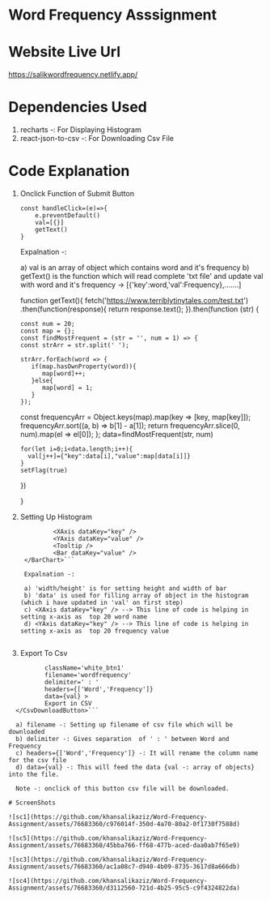 # Word Frequency Asssignment

# Website Live Url

https://salikwordfrequency.netlify.app/

# Dependencies Used

1) recharts -: For Displaying Histogram
2) react-json-to-csv -: For Downloading Csv File

 # Code Explanation
 1) Onclick Function of Submit Button
 
    ```
    const handleClick=(e)=>{
        e.preventDefault()
        val=[{}]
        getText()
    }
    ```
    
    Expalnation -: 
    
    a) val is an array of object which contains word and it's frequency
    b) getText() is the function which will read complete 'txt file' and update val with word and it's frequency -> [{'key':word,'val':Frequency},.......]
    
    function getText(){
      fetch('https://www.terriblytinytales.com/test.txt')
      .then(function(response){
        return response.text();
      }).then(function (str) {
    
        const num = 20;
        const map = {};
        const findMostFrequent = (str = '', num = 1) => {
        const strArr = str.split(' ');
        
        strArr.forEach(word => {
           if(map.hasOwnProperty(word)){
              map[word]++;
           }else{
              map[word] = 1;
           }
        });

       const frequencyArr = Object.keys(map).map(key => [key, map[key]]);
            frequencyArr.sort((a, b) => b[1] - a[1]);
            return frequencyArr.slice(0, num).map(el => el[0]);
        };
        data=findMostFrequent(str, num)
        
        for(let i=0;i<data.length;i++){
          val[j++]={"key":data[i],"value":map[data[i]]}
        }
        setFlag(true)
      })
      
    }
    
2) Setting Up Histogram
    
   ```<BarChart className='.chart' width={600} height={400} data={val}>
            <XAxis dataKey="key" />
            <YAxis dataKey="value" />
            <Tooltip />
            <Bar dataKey="value" />
    </BarChart>```
    
    Expalnation -:
    
    a) 'width/height' is for setting height and width of bar
    b) 'data' is used for filling array of object in the histogram (which i have updated in 'val' on first step)
    c) <XAxis dataKey="key" /> --> This line of code is helping in setting x-axis as  top 20 word name
    d) <YAxis dataKey="key" /> --> This line of code is helping in setting x-axis as  top 20 frequency value
    
3) Export To Csv
    
  ``` <CsvDownloadButton 
            className='white_btn1' 
            filename='wordfrequency' 
            delimiter=' : ' 
            headers={['Word','Frequency']} 
            data={val} >
            Export in CSV
    </CsvDownloadButton>```
    
    a) filename -: Setting up filename of csv file which will be downloaded
    b) delimiter -: Gives separation  of ' : ' between Word and Frequency
    c) headers={['Word','Frequency']} -: It will rename the column name for the csv file
    d) data={val} -: This will feed the data {val -: array of objects} into the file. 
    
    Note -: onclick of this button csv file will be downloaded.

# ScreenShots

![sc1](https://github.com/khansalikaziz/Word-Frequency-Assignment/assets/76683360/c976014f-350d-4a70-80a2-0f1730f7588d)

![sc5](https://github.com/khansalikaziz/Word-Frequency-Assignment/assets/76683360/45bba766-ff68-477b-aced-daa0ab7f65e9)

![sc3](https://github.com/khansalikaziz/Word-Frequency-Assignment/assets/76683360/ac1a08c7-d940-4b09-8735-3617d8a666db)

![sc4](https://github.com/khansalikaziz/Word-Frequency-Assignment/assets/76683360/d3112560-721d-4b25-95c5-c9f4324822da)
